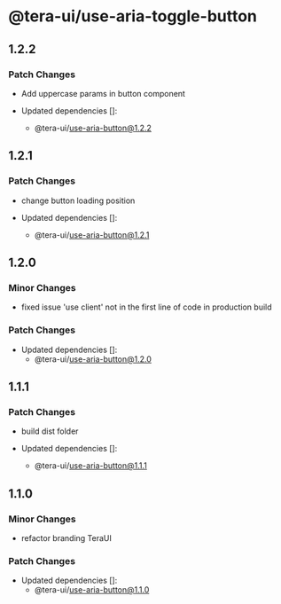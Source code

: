 # @tera-ui/use-aria-toggle-button

## 1.2.2

### Patch Changes

- Add uppercase params in button component

- Updated dependencies []:
  - @tera-ui/use-aria-button@1.2.2

## 1.2.1

### Patch Changes

- change button loading position

- Updated dependencies []:
  - @tera-ui/use-aria-button@1.2.1

## 1.2.0

### Minor Changes

- fixed issue 'use client' not in the first line of code in production build

### Patch Changes

- Updated dependencies []:
  - @tera-ui/use-aria-button@1.2.0

## 1.1.1

### Patch Changes

- build dist folder

- Updated dependencies []:
  - @tera-ui/use-aria-button@1.1.1

## 1.1.0

### Minor Changes

- refactor branding TeraUI

### Patch Changes

- Updated dependencies []:
  - @tera-ui/use-aria-button@1.1.0
